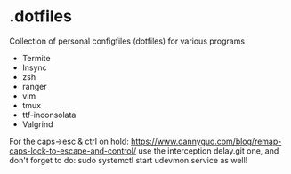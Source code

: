 # .dotfiles
Collection of personal configfiles (dotfiles) for various programs

* Termite
* Insync
* zsh
* ranger
* vim
* tmux
* ttf-inconsolata
* Valgrind

For the caps->esc & ctrl on hold:
https://www.dannyguo.com/blog/remap-caps-lock-to-escape-and-control/
use the interception delay.git one, and don't forget to do: sudo systemctl start udevmon.service as well!


